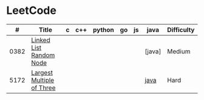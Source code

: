 LeetCode
========
 

| # | Title | c | c++ | python | go | js | java | Difficulty |
|---| ----- | -------- | ---------- | ---------- | ---------- | ---------- | ---------- | ---------- |
|0382|[Linked List Random Node](https://leetcode-cn.com/problems/linked-list-random-node/)| | | | | |[java]|Medium|
|5172|[Largest Multiple of Three](https://leetcode-cn.com/contest/weekly-contest-177/problems/largest-multiple-of-three/) | | | | | |[java](./5172/5172.java)|Hard|
